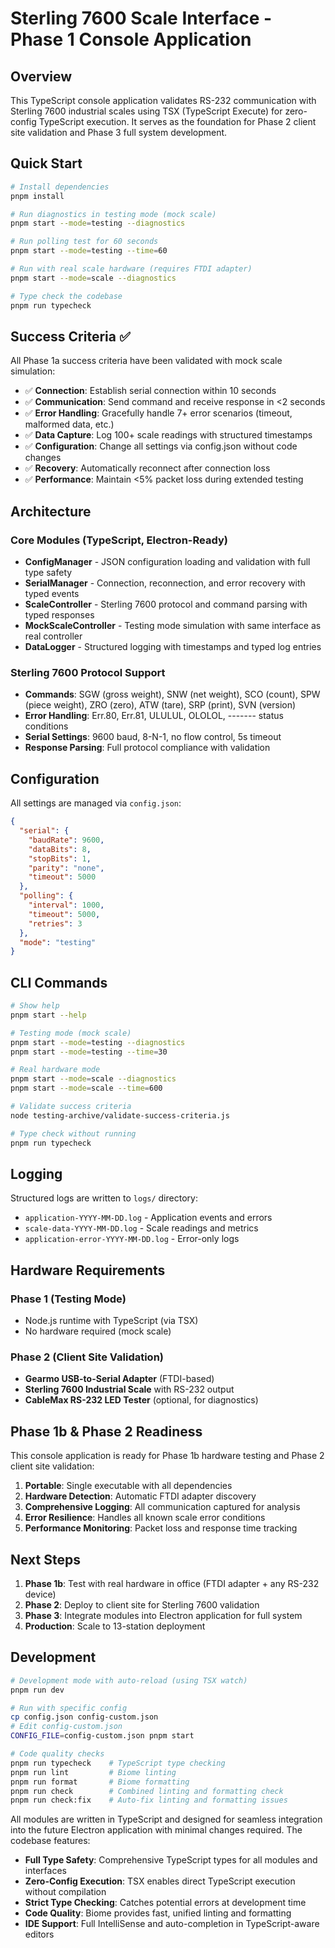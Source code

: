 # Sterling 7600 Scale Interface - Phase 1 Console Application

## Overview

This TypeScript console application validates RS-232 communication with Sterling 7600 industrial scales using TSX (TypeScript Execute) for zero-config TypeScript execution. It serves as the foundation for Phase 2 client site validation and Phase 3 full system development.

## Quick Start

```bash
# Install dependencies
pnpm install

# Run diagnostics in testing mode (mock scale)
pnpm start --mode=testing --diagnostics

# Run polling test for 60 seconds
pnpm start --mode=testing --time=60

# Run with real scale hardware (requires FTDI adapter)
pnpm start --mode=scale --diagnostics

# Type check the codebase
pnpm run typecheck
```

## Success Criteria ✅

All Phase 1a success criteria have been validated with mock scale simulation:

- ✅ **Connection**: Establish serial connection within 10 seconds  
- ✅ **Communication**: Send command and receive response in <2 seconds
- ✅ **Error Handling**: Gracefully handle 7+ error scenarios (timeout, malformed data, etc.)
- ✅ **Data Capture**: Log 100+ scale readings with structured timestamps
- ✅ **Configuration**: Change all settings via config.json without code changes
- ✅ **Recovery**: Automatically reconnect after connection loss  
- ✅ **Performance**: Maintain <5% packet loss during extended testing

## Architecture

### Core Modules (TypeScript, Electron-Ready)

- **ConfigManager** - JSON configuration loading and validation with full type safety
- **SerialManager** - Connection, reconnection, and error recovery with typed events
- **ScaleController** - Sterling 7600 protocol and command parsing with typed responses
- **MockScaleController** - Testing mode simulation with same interface as real controller
- **DataLogger** - Structured logging with timestamps and typed log entries

### Sterling 7600 Protocol Support

- **Commands**: SGW (gross weight), SNW (net weight), SCO (count), SPW (piece weight), ZRO (zero), ATW (tare), SRP (print), SVN (version)
- **Error Handling**: Err.80, Err.81, ULULUL, OLOLOL, ------- status conditions
- **Serial Settings**: 9600 baud, 8-N-1, no flow control, 5s timeout
- **Response Parsing**: Full protocol compliance with validation

## Configuration

All settings are managed via `config.json`:

```json
{
  "serial": {
    "baudRate": 9600,
    "dataBits": 8,
    "stopBits": 1,
    "parity": "none",
    "timeout": 5000
  },
  "polling": {
    "interval": 1000,
    "timeout": 5000,
    "retries": 3
  },
  "mode": "testing"
}
```

## CLI Commands

```bash
# Show help
pnpm start --help

# Testing mode (mock scale)
pnpm start --mode=testing --diagnostics
pnpm start --mode=testing --time=30

# Real hardware mode
pnpm start --mode=scale --diagnostics
pnpm start --mode=scale --time=600

# Validate success criteria
node testing-archive/validate-success-criteria.js

# Type check without running
pnpm run typecheck
```

## Logging

Structured logs are written to `logs/` directory:

- `application-YYYY-MM-DD.log` - Application events and errors
- `scale-data-YYYY-MM-DD.log` - Scale readings and metrics
- `application-error-YYYY-MM-DD.log` - Error-only logs

## Hardware Requirements

### Phase 1 (Testing Mode)
- Node.js runtime with TypeScript (via TSX)
- No hardware required (mock scale)

### Phase 2 (Client Site Validation)  
- **Gearmo USB-to-Serial Adapter** (FTDI-based)
- **Sterling 7600 Industrial Scale** with RS-232 output
- **CableMax RS-232 LED Tester** (optional, for diagnostics)

## Phase 1b & Phase 2 Readiness

This console application is ready for Phase 1b hardware testing and Phase 2 client site validation:

1. **Portable**: Single executable with all dependencies
2. **Hardware Detection**: Automatic FTDI adapter discovery
3. **Comprehensive Logging**: All communication captured for analysis
4. **Error Resilience**: Handles all known scale error conditions
5. **Performance Monitoring**: Packet loss and response time tracking

## Next Steps

1. **Phase 1b**: Test with real hardware in office (FTDI adapter + any RS-232 device)
2. **Phase 2**: Deploy to client site for Sterling 7600 validation
3. **Phase 3**: Integrate modules into Electron application for full system
4. **Production**: Scale to 13-station deployment

## Development

```bash
# Development mode with auto-reload (using TSX watch)
pnpm run dev

# Run with specific config
cp config.json config-custom.json
# Edit config-custom.json
CONFIG_FILE=config-custom.json pnpm start

# Code quality checks
pnpm run typecheck    # TypeScript type checking
pnpm run lint         # Biome linting
pnpm run format       # Biome formatting
pnpm run check        # Combined linting and formatting check
pnpm run check:fix    # Auto-fix linting and formatting issues
```

All modules are written in TypeScript and designed for seamless integration into the future Electron application with minimal changes required. The codebase features:

- **Full Type Safety**: Comprehensive TypeScript types for all modules and interfaces
- **Zero-Config Execution**: TSX enables direct TypeScript execution without compilation
- **Strict Type Checking**: Catches potential errors at development time
- **Code Quality**: Biome provides fast, unified linting and formatting
- **IDE Support**: Full IntelliSense and auto-completion in TypeScript-aware editors
